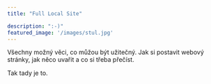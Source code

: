 ```yaml
---
title: "Full Local Site"

description: ":-)"
featured_image: '/images/stul.jpg'
---
```

Všechny možný věci, co můžou být užitečný. Jak si postavit webový stránky, jak něco uvařit a co si třeba přečíst.

Tak tady je to.
